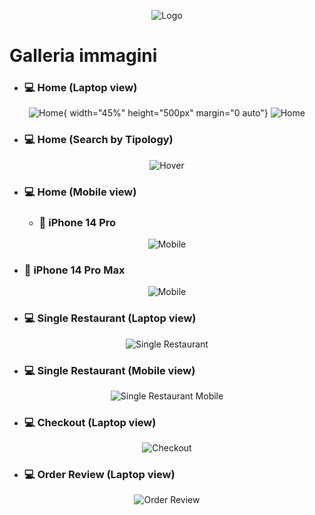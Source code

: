 <div style="text-align: center;">

![Logo](./src/assets/logo-deliveboo.png)

</div>

# Galleria immagini

- ### 💻 Home (Laptop view) 


<div style="text-align: center;">

![Home](./src/assets/images-readme/screencapture-1.png){ width="45%" height="500px" margin="0 auto"} ![Home](./src/assets/images-readme/carousel.png)

</div>

- ### 💻 Home (Search by Tipology)

<div style="text-align: center;">

![Hover](./src/assets/images-readme/screencapture-hover.png)

</div>

- ### 💻 Home (Mobile view)


  - ### 📱 iPhone 14 Pro
<div style="text-align: center;">

![Mobile](./src/assets/images-readme/iPhone-14-Pro-438x891.png)

</div>

  - ### 📱 iPhone 14 Pro Max

<div style="text-align: center;">

![Mobile](./src/assets/images-readme/iPhone-14-Pro-Max-473x968.png)

</div>

- ### 💻 Single Restaurant (Laptop view)

<div style="text-align: center;">

![Single Restaurant](./src/assets/images-readme/single-rest.png)

</div>

- ### 💻 Single Restaurant (Mobile view)

<div style="text-align: center;">

![Single Restaurant Mobile](./src/assets/images-readme/mobilesingle-res.png)

</div>

- ### 💻 Checkout (Laptop view)

<div style="text-align: center;">

![Checkout](./src/assets/images-readme/checkout-payment.png)

</div>

- ### 💻 Order Review (Laptop view)

<div style="text-align: center;">

![Order Review](./src/assets/images-readme/order-review.png)

</div>